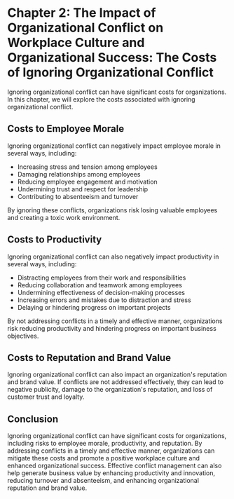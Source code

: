 Chapter 2: The Impact of Organizational Conflict on Workplace Culture and Organizational Success: The Costs of Ignoring Organizational Conflict
===============================================================================================================================================

Ignoring organizational conflict can have significant costs for organizations. In this chapter, we will explore the costs associated with ignoring organizational conflict.

Costs to Employee Morale
------------------------

Ignoring organizational conflict can negatively impact employee morale in several ways, including:

* Increasing stress and tension among employees
* Damaging relationships among employees
* Reducing employee engagement and motivation
* Undermining trust and respect for leadership
* Contributing to absenteeism and turnover

By ignoring these conflicts, organizations risk losing valuable employees and creating a toxic work environment.

Costs to Productivity
---------------------

Ignoring organizational conflict can also negatively impact productivity in several ways, including:

* Distracting employees from their work and responsibilities
* Reducing collaboration and teamwork among employees
* Undermining effectiveness of decision-making processes
* Increasing errors and mistakes due to distraction and stress
* Delaying or hindering progress on important projects

By not addressing conflicts in a timely and effective manner, organizations risk reducing productivity and hindering progress on important business objectives.

Costs to Reputation and Brand Value
-----------------------------------

Ignoring organizational conflict can also impact an organization's reputation and brand value. If conflicts are not addressed effectively, they can lead to negative publicity, damage to the organization's reputation, and loss of customer trust and loyalty.

Conclusion
----------

Ignoring organizational conflict can have significant costs for organizations, including risks to employee morale, productivity, and reputation. By addressing conflicts in a timely and effective manner, organizations can mitigate these costs and promote a positive workplace culture and enhanced organizational success. Effective conflict management can also help generate business value by enhancing productivity and innovation, reducing turnover and absenteeism, and enhancing organizational reputation and brand value.
